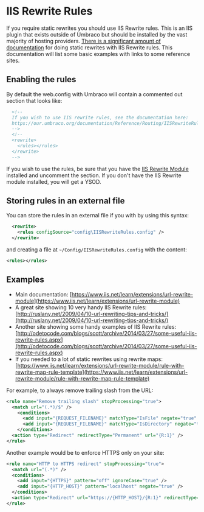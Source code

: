 # IIS Rewrite Rules

If you require static rewrites you should use IIS Rewrite rules. This is an IIS plugin that exists outside of Umbraco 
but should be installed by the vast majority of hosting providers. [There is a significant amount of documentation](https://www.iis.net/learn/extensions/url-rewrite-module) 
for doing static rewrites with IIS Rewrite rules. This documentation will list some basic examples with links to some reference sites.

## Enabling the rules

By default the web.config with Umbraco will contain a commented out section that looks like:

```xml
  <!--
  If you wish to use IIS rewrite rules, see the documentation here: 
  https://our.umbraco.org/documentation/Reference/Routing/IISRewriteRules
  -->
  <!--
  <rewrite>
    <rules></rules>
  </rewrite>
  -->
```

If you wish to use the rules, be sure that you have the [IIS Rewrite Module](https://www.iis.net/learn/extensions/url-rewrite-module/using-the-url-rewrite-module) 
installed and uncomment the <rewrite> section. If you don't have the IIS Rewrite module installed, you will get a YSOD.

## Storing rules in an external file

You can store the rules in an external file if you with by using this syntax:

```xml
  <rewrite>
    <rules configSource="config\IISRewriteRules.config" />
  </rewrite>
```  

and creating a file at `~/Config/IISRewriteRules.config` with the content:

```xml
<rules></rules>
```

## Examples

* Main documentation: [https://www.iis.net/learn/extensions/url-rewrite-module](https://www.iis.net/learn/extensions/url-rewrite-module)
* A great site showing 10 very handy IIS Rewrite rules: [http://ruslany.net/2009/04/10-url-rewriting-tips-and-tricks/](http://ruslany.net/2009/04/10-url-rewriting-tips-and-tricks/)
* Another site showing some handy examples of IIS Rewrite rules: [http://odetocode.com/blogs/scott/archive/2014/03/27/some-useful-iis-rewrite-rules.aspx](http://odetocode.com/blogs/scott/archive/2014/03/27/some-useful-iis-rewrite-rules.aspx)
* If you needed to a lot of static rewrites using rewrite maps: [https://www.iis.net/learn/extensions/url-rewrite-module/rule-with-rewrite-map-rule-template](https://www.iis.net/learn/extensions/url-rewrite-module/rule-with-rewrite-map-rule-template)

For example, to always remove trailing slash from the URL:

```xml
<rule name="Remove trailing slash" stopProcessing="true">  
  <match url="(.*)/$" />  
    <conditions>  
      <add input="{REQUEST_FILENAME}" matchType="IsFile" negate="true" />  
      <add input="{REQUEST_FILENAME}" matchType="IsDirectory" negate="true" />  
    </conditions>  
  <action type="Redirect" redirectType="Permanent" url="{R:1}" />  
</rule>  
```

Another example would be to enforce HTTPS only on your site:

```xml
<rule name="HTTP to HTTPS redirect" stopProcessing="true">
  <match url="(.*)" />
  <conditions>
    <add input="{HTTPS}" pattern="off" ignoreCase="true" />
    <add input="{HTTP_HOST}" pattern="localhost" negate="true" />
  </conditions>
  <action type="Redirect" url="https://{HTTP_HOST}/{R:1}" redirectType="Permanent" />
</rule> 
```

